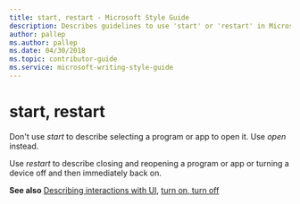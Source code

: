 ```yaml
---
title: start, restart - Microsoft Style Guide
description: Describes guidelines to use 'start' or 'restart' in Microsoft documents, and provides additional reference links.
author: pallep
ms.author: pallep
ms.date: 04/30/2018
ms.topic: contributor-guide
ms.service: microsoft-writing-style-guide
---
```


# start, restart

Don't use *start* to describe selecting a program or app to open it. Use *open* instead. 

Use *restart* to describe closing and reopening a program or app or turning a device off and then immediately back on. 

**See also** [Describing interactions with UI](~/procedures-instructions/describing-interactions-with-ui.md), [turn on, turn off](~/a-z-word-list-term-collections/t/turn-on-turn-off.md)
